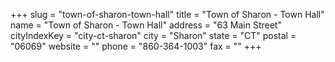 +++
slug = "town-of-sharon-town-hall"
title = "Town of Sharon - Town Hall"
name = "Town of Sharon - Town Hall"
address = "63 Main Street"
cityIndexKey = "city-ct-sharon"
city = "Sharon"
state = "CT"
postal = "06069"
website = ""
phone = "860-364-1003"
fax = ""
+++
